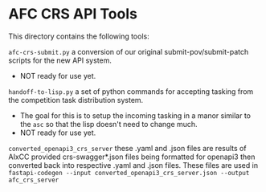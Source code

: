 # AFC CRS API Tools

This directory contains the following tools:

`afc-crs-submit.py` a conversion of our original submit-pov/submit-patch scripts for the new API system.
  - NOT ready for use yet.

`handoff-to-lisp.py` a set of python commands for accepting tasking from the competition task distribution system.
  - The goal for this is to setup the incoming tasking in a manor similar to the `asc` so that the lisp doesn't need to change much.
  - NOT ready for use yet.

`converted_openapi3_crs_server` these .yaml and .json files are results of AIxCC provided crs-swagger*.json files being formatted for openapi3
then converted back into respective .yaml and .json files. These files are used in `fastapi-codegen --input converted_openapi3_crs_server.json --output afc_crs_server`
